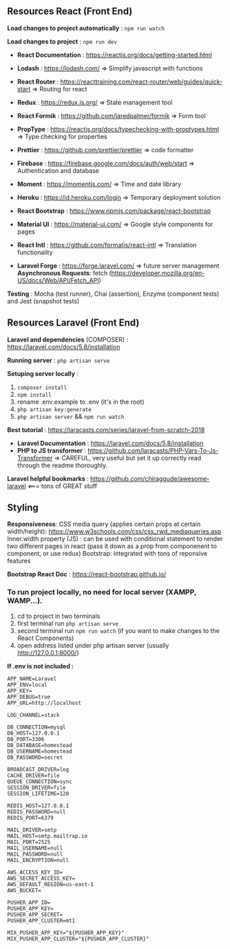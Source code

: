 ## Resources React (Front End)

**Load changes to project automatically** : `npm run watch`

**Load changes to project** : `npm run dev`

* **React Documentation** : https://reactjs.org/docs/getting-started.html 
* **Lodash** : https://lodash.com/ => Simplify javascript with functions 
* **React Router** : https://reacttraining.com/react-router/web/guides/quick-start => Routing for react
* **Redux** : https://redux.js.org/ => State management tool
* **React Formik** : https://github.com/jaredpalmer/formik => Form tool
* **PropType** : https://reactjs.org/docs/typechecking-with-proptypes.html => Type checking for properties
* **Prettier** : https://github.com/prettier/prettier => code formatter
* **Firebase** : https://firebase.google.com/docs/auth/web/start => Authentication and database
* **Moment** : https://momentjs.com/ => Time and date library
* **Heroku** : https://id.heroku.com/login => Temporary deployment solution 
* **React Bootstrap** : https://www.npmjs.com/package/react-bootstrap
* **Material UI** : https://material-ui.com/ => Google style components for pages 
* **React Intl** : https://github.com/formatjs/react-intl => Translation functionality

* **Laravel Forge** : https://forge.laravel.com/ => future server management
**Asynchronous Requests**: fetch (https://developer.mozilla.org/en-US/docs/Web/API/Fetch_API)

**Testing** : Mocha (test runner), Chai (assertion), Enzyme (component tests) and Jest (snapshot tests)

## Resources Laravel (Front End)

**Laravel and dependencies** (COMPOSER) : https://laravel.com/docs/5.8/installation

**Running server** : `php artisan serve`

**Setuping server locally** :
1. `composer install`
2. `npm install`
3. rename .env.example to .env (it's in the root)
4. `php artisan key:generate`
5. `php artisan server` && `npm run watch`

**Best tutorial** : https://laracasts.com/series/laravel-from-scratch-2018

* **Laravel Documentation** : https://laravel.com/docs/5.8/installation
* **PHP to JS transformer** : https://github.com/laracasts/PHP-Vars-To-Js-Transformer => CAREFUL, very useful but set it up correctly read through the readme thoroughly.

**Laravel helpful bookmarks** : https://github.com/chiraggude/awesome-laravel <=== tons of GREAT stuff 


## Styling

**Responsiveness**:
CSS media query (applies certain props at certain width/height): https://www.w3schools.com/css/css_rwd_mediaqueries.asp
Inner.width property (JS) : can be used with conditional statement to render two different pages in react (pass it down as a prop from componenent to component, or use redux)
Bootstrap: integrated with tons of reponsive features

**Bootstrap React Doc** : https://react-bootstrap.github.io/

### To run project locally, no need for local server (XAMPP, WAMP...).
1. cd to project in two terminals
2. first terminal run `php artisan serve`
3. second terminal run `npm run watch` (if you want to make changes to the React Components)
4. open address listed under php artisan server (usually http://127.0.0.1:8000/)


**If .env is not included :**

```
APP_NAME=Laravel
APP_ENV=local
APP_KEY=
APP_DEBUG=true
APP_URL=http://localhost

LOG_CHANNEL=stack

DB_CONNECTION=mysql
DB_HOST=127.0.0.1
DB_PORT=3306
DB_DATABASE=homestead
DB_USERNAME=homestead
DB_PASSWORD=secret

BROADCAST_DRIVER=log
CACHE_DRIVER=file
QUEUE_CONNECTION=sync
SESSION_DRIVER=file
SESSION_LIFETIME=120

REDIS_HOST=127.0.0.1
REDIS_PASSWORD=null
REDIS_PORT=6379

MAIL_DRIVER=smtp
MAIL_HOST=smtp.mailtrap.io
MAIL_PORT=2525
MAIL_USERNAME=null
MAIL_PASSWORD=null
MAIL_ENCRYPTION=null

AWS_ACCESS_KEY_ID=
AWS_SECRET_ACCESS_KEY=
AWS_DEFAULT_REGION=us-east-1
AWS_BUCKET=

PUSHER_APP_ID=
PUSHER_APP_KEY=
PUSHER_APP_SECRET=
PUSHER_APP_CLUSTER=mt1

MIX_PUSHER_APP_KEY="${PUSHER_APP_KEY}"
MIX_PUSHER_APP_CLUSTER="${PUSHER_APP_CLUSTER}"
```
